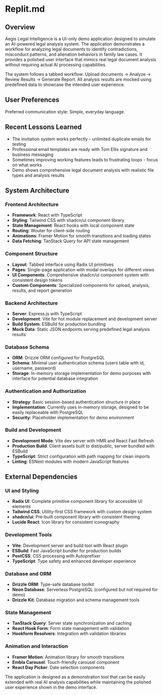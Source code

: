 # Replit.md

## Overview

Aegis Legal Intelligence is a UI-only demo application designed to simulate an AI-powered legal analysis system. The application demonstrates a workflow for analyzing legal documents to identify contradictions, misconduct patterns, and alienation behaviors in family law cases. It provides a polished user interface that mimics real legal document analysis without requiring actual AI processing capabilities.

The system follows a tabbed workflow: Upload documents → Analyze → Review Results → Generate Report. All analysis results are mocked using predefined data to showcase the intended user experience.

## User Preferences

Preferred communication style: Simple, everyday language.

## Recent Lessons Learned

- The invitation system works perfectly - unlimited duplicate emails for testing
- Professional email templates are ready with Tom Ellis signature and business messaging
- Sometimes improving working features leads to frustrating loops - focus on what works
- Demo shows comprehensive legal document analysis with realistic file types and analysis results

## System Architecture

### Frontend Architecture
- **Framework**: React with TypeScript
- **Styling**: Tailwind CSS with shadcn/ui component library
- **State Management**: React hooks with local component state
- **Routing**: Wouter for client-side routing
- **Animations**: Framer Motion for smooth transitions and loading states
- **Data Fetching**: TanStack Query for API state management

### Component Structure
- **Layout**: Tabbed interface using Radix UI primitives
- **Pages**: Single-page application with modal overlays for different views
- **UI Components**: Comprehensive shadcn/ui component system with consistent design tokens
- **Custom Components**: Specialized components for upload, analysis, results, and report generation

### Backend Architecture
- **Server**: Express.js with TypeScript
- **Development**: Vite for hot module replacement and development server
- **Build System**: ESBuild for production bundling
- **Mock Data**: Static JSON endpoints serving predefined legal analysis results

### Database Schema
- **ORM**: Drizzle ORM configured for PostgreSQL
- **Schema**: Minimal user authentication schema (users table with id, username, password)
- **Storage**: In-memory storage implementation for demo purposes with interface for potential database integration

### Authentication and Authorization
- **Strategy**: Basic session-based authentication structure in place
- **Implementation**: Currently uses in-memory storage, designed to be easily replaceable with PostgreSQL
- **Security**: Placeholder implementation for demo environment

### Build and Development
- **Development Mode**: Vite dev server with HMR and React Fast Refresh
- **Production Build**: Client assets built to dist/public, server bundled with ESBuild
- **TypeScript**: Strict configuration with path mapping for clean imports
- **Linting**: ESNext modules with modern JavaScript features

## External Dependencies

### UI and Styling
- **Radix UI**: Complete primitive component library for accessible UI elements
- **Tailwind CSS**: Utility-first CSS framework with custom design system
- **shadcn/ui**: Pre-built component library with consistent theming
- **Lucide React**: Icon library for consistent iconography

### Development Tools
- **Vite**: Development server and build tool with React plugin
- **ESBuild**: Fast JavaScript bundler for production builds
- **PostCSS**: CSS processing with Autoprefixer
- **TypeScript**: Type safety and enhanced developer experience

### Database and ORM
- **Drizzle ORM**: Type-safe database toolkit
- **Neon Database**: Serverless PostgreSQL (configured but not required for demo)
- **Drizzle Kit**: Database migration and schema management tools

### State Management
- **TanStack Query**: Server state synchronization and caching
- **React Hook Form**: Form state management with validation
- **Hookform Resolvers**: Integration with validation libraries

### Animation and Interaction
- **Framer Motion**: Animation library for smooth transitions
- **Embla Carousel**: Touch-friendly carousel component
- **React Day Picker**: Date selection components

The application is designed as a demonstration tool that can be easily extended with real AI analysis capabilities while maintaining the polished user experience shown in the demo interface.
